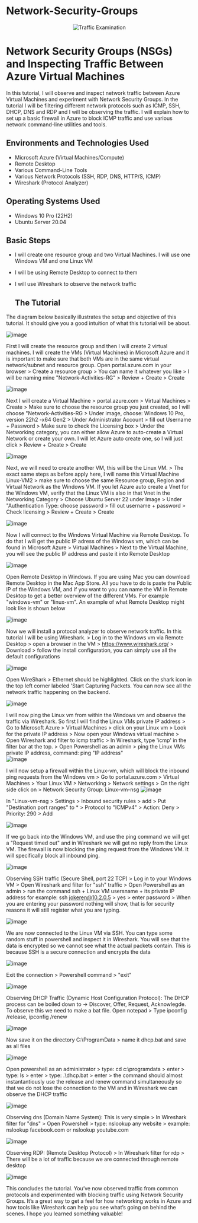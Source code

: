 # Network-Security-Groups


<p align="center">
<img src="https://i.imgur.com/Ua7udoS.png" alt="Traffic Examination"/>
</p>

<h1>Network Security Groups (NSGs) and Inspecting Traffic Between Azure Virtual Machines</h1>


In this tutorial, I will observe and inspect network traffic between Azure Virtual Machines and experiment with Network Security Groups. In the tutorial I will be filtering different network protocols such as ICMP, SSH, DHCP, DNS and RDP and I will be observing the traffic. I will explain how to set up a basic firewall in Azure to block ICMP traffic and use various network command-line utilities and tools.


<h2>Environments and Technologies Used</h2>

- Microsoft Azure (Virtual Machines/Compute)
- Remote Desktop
- Various Command-Line Tools
- Various Network Protocols (SSH, RDP, DNS, HTTP/S, ICMP)
- Wireshark (Protocol Analyzer)

<h2>Operating Systems Used </h2>

- Windows 10 Pro (22H2)
- Ubuntu Server 20.04


<h2> Basic Steps</h2>

- I will create one resource group and two Virtual Machines. I will use one Windows VM and one Linux VM
- I will be using Remote Desktop to connect to them
- I will use Wireshark to observe the network traffic

  <h2> The Tutorial </h2>

The diagram below basically illustrates the setup and objective of this tutorial. It should give you a good intuition of what this tutorial will be about. 

![image](https://github.com/user-attachments/assets/a5a2f4b8-1914-45ef-a29f-d629194a63b4)


First I will create the resource group and then I will create 2 virtual machines. I will create the VMs (Virtual Machines) in Microsoft Azure and it is important to make sure that both VMs are in the same virtual network/subnet and resource group. 
Open portal.azure.com in your browser > Create a resource group > You can name it whatever you like > I will be naming mine "Network-Activities-RG" > Review + Create > Create

![image](https://github.com/user-attachments/assets/479bf6d4-2f81-447a-89df-b7182941e824)

Next I will create a Virtual Machine > portal.azure.com > Virtual Machines > Create > Make sure to choose the resource group you just created, so I will choose "Network-Activities-RG > Under image, choose: Windows 10 Pro, version 22h2 -x64 Gen2 > Under Administrator Account > fill out Username + Password > Make sure to check the Licensing box > Under the Networking category, you can either allow Azure to auto-create a Virtual Network or create your own. I will let Azure auto create one, so I will just click > Review + Create > Create


![image](https://github.com/user-attachments/assets/d81781bd-9dd1-41e7-9615-f2c9aa7649b6)

Next, we will need to create another VM, this will be the Linux VM. > The exact same steps as before apply here, I will name this Virtual Machine Linux-VM2 > make sure to choose the same Resource group, Region and Virtual Network as the Windows VM. If you let Azure auto create a Vnet for the Windows VM, verify that the Linux VM is also in that Vnet in the Networking Category > Choose Ubuntu Server 22 under Image > Under "Authentication Type: choose password > fill out username + password > Check licensing > Review + Create > Create

![image](https://github.com/user-attachments/assets/97005626-e28d-4be6-b98f-9fec75eacb46)



Now I will connect to the Windows Virtual Machine via Remote Desktop. To do that I will get the public IP adress of the Windows vm, which can be found in Microsoft Azure > Virtual Machines > Next to the Virtual Machine, you will see the public IP address and paste it into Remote Desktop

![image](https://github.com/user-attachments/assets/db322e33-9432-49a4-a1f5-bd1891ce9d71)

Open Remote Desktop in Windows. If you are using Mac you can download Remote Desktop in the Mac App Store. All you have to do is paste the Public IP of the Windows VM, and if you want to you can name the VM in Remote Desktop to get a better overview of the different VMs. For example "windows-vm" or "linux-vm". An example of what Remote Desktop might look like is shown below

![image](https://github.com/user-attachments/assets/98eedc60-a17d-4154-9a8d-d9acfc5d1954)

Now we will install a protocol analyzer to observe network traffic. In this tutorial I will be using Wireshark. > Log in to the Windows vm via Remote Desktop > open a browser in the VM > https://www.wireshark.org/ > Download > follow the install configuration, you can simply use all the default configurations

![image](https://github.com/user-attachments/assets/0f6d199c-f940-4cc2-b372-0eaff02ef3d0)

Open WireShark > Ethernet should be highlighted. Click on the shark icon in the top left corner labeled 'Start Capturing Packets.
You can now see all the network traffic happening on the backend.

![image](https://github.com/user-attachments/assets/019f0f9a-aea4-400c-828e-f1c10be56da7)

I will now ping the Linux vm from within the Windows vm and observe the traffic via Wireshark. So first I will find the Linux VMs private IP address > Go to Microsoft Azure > Virtual Machines > click on your Linux vm > Look for the private IP address > Now open your Windows virtual machine > Open Wireshark and filter to icmp traffic > In Wireshark, type 'icmp' in the filter bar at the top. > Open Powershell as an admin > ping the Linux VMs private IP address, command: ping "IP address"  
![image](https://github.com/user-attachments/assets/35825717-f93f-42f8-9133-2859ae87b4de)

I will now setup a firewall within the Linux-vm, which will block the inbound ping requests from the Windows vm > Go to portal.azure.com > Virtual Machines > Your Linux VM > Networking > Network settings > On the right side click on > Network Security Group: Linux-vm-nsg 
![image](https://github.com/user-attachments/assets/86d6f88f-cead-4ff9-9c1d-7f6898ac77e0)

In "Linux-vm-nsg > Settings > Inbound security rules > add > Put "Destination port ranges" to * > Protocol to "ICMPv4" > Action: Deny > Priority: 290 > Add

![image](https://github.com/user-attachments/assets/e795d45f-28c4-4df3-8e13-0e853315a8b3)

If we go back into the Windows VM, and use the ping command we will get a "Request timed out" and in Wireshark we will get no reply from the Linux VM. The firewall is now blocking the ping request from the Windows VM. It will specifically block all inbound ping. 


![image](https://github.com/user-attachments/assets/06b1933f-d9d1-411d-8939-a973497a099d)


Observing SSH traffic (Secure Shell, port 22 TCP) > Log in to your Windows VM > Open Wireshark and filter for "ssh" traffic > Open Powershell as an admin > run the command ssh + Linux VM usersname + its private IP address for example: ssh jokeren@10.2.0.5 > yes > enter password > When you are entering your password nothing will show, that is for security reasons it will still register what you are typing.

![image](https://github.com/user-attachments/assets/70aaa978-3a8a-42e5-8697-67a3a46593b2)

We are now connected to the Linux VM via SSH. You can type some random stuff in powershell and inspect it in Wireshark. You will see that the data is encrypted so we cannot see what the actual packets contain. This is because SSH is a secure connection and encrypts the data

![image](https://github.com/user-attachments/assets/3c0679ce-b47a-41b5-ae08-08d60aa83f7a)

Exit the connection > Powershell command > "exit" 

![image](https://github.com/user-attachments/assets/8aae2feb-7931-4a1b-942d-e70e281cfbae)

Observing DHCP Traffic (Dynamic Host Configuration Protocol): The DHCP process can be boiled down to -> Discover, Offer, Request, Acknowlegde. To observe this we need to make a bat file. Open notepad > Type ipconfig /release, ipconfig /renew

![image](https://github.com/user-attachments/assets/63a59006-e0f2-41d1-8fa8-0c935bf6f3d4)

Now save it on the directory C:\ProgramData > name it dhcp.bat and save as all files 

![image](https://github.com/user-attachments/assets/181e87a8-7119-4149-9daa-523d571633f6)

Open powershell as an administrator > type: cd c:\programdata > enter > type: ls > enter > type: .\dhcp.bat > enter > the command should almost instantantiously use the release and renew command simultaneously so that we do not lose the connection to the VM and in Wireshark we can observe the DHCP traffic

![image](https://github.com/user-attachments/assets/2f8ffda8-067a-400e-a8c7-9b560b59d6f4)

Observing dns (Domain Name System): This is very simple > In Wireshark filter for "dns" > Open Powershell > type: nslookup any website > example: nslookup facebook.com or nslookup youtube.com

![image](https://github.com/user-attachments/assets/49c8b652-b55a-4aae-aa4d-457fcd67195d)

Observing RDP: (Remote Desktop Protocol) > In Wireshark filter for rdp > There will be a lot of traffic because we are connected through remote desktop

![image](https://github.com/user-attachments/assets/b3f3509f-057b-4ec4-9424-55b103d75411)

This concludes the tutorial. You’ve now observed traffic from common protocols and experimented with blocking traffic using Network Security Groups. It’s a great way to get a feel for how networking works in Azure and how tools like Wireshark can help you see what’s going on behind the scenes. I hope you learned something valuable!

